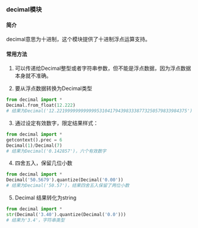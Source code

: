 
### decimal模块

#### 简介

decimal意思为十进制，这个模块提供了十进制浮点运算支持。

#### 常用方法
1. 可以传递给Decimal整型或者字符串参数，但不能是浮点数据，因为浮点数据本身就不准确。

2. 要从浮点数据转换为Decimal类型
```python
from decimal import *
Decimal.from_float(12.222)
# 结果为Decimal('12.2219999999999995310417943983338773250579833984375')
```
3. 通过设定有效数字，限定结果样式：
```python
from decimal import *
getcontext().prec = 6
Decimal(1)/Decimal(7)
# 结果为Decimal('0.142857')，六个有效数字
```
4. 四舍五入，保留几位小数
```python
from decimal import *
Decimal('50.5679').quantize(Decimal('0.00'))
# 结果为Decimal('50.57')，结果四舍五入保留了两位小数
```
5. Decimal 结果转化为string
```python
from decimal import *
str(Decimal('3.40').quantize(Decimal('0.0')))
# 结果为'3.4'，字符串类型
```
